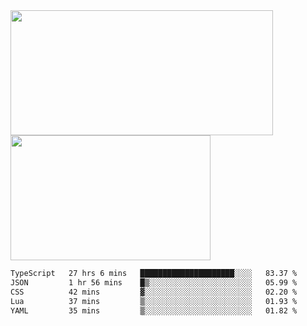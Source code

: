 <a href="https://github.com/anuraghazra/github-readme-stats">
  <img height=200 width=420 align="center" src="https://github-readme-stats.vercel.app/api?username=airRnot1106&hide_title=true&show_icons=true&rank_icon=github" />
</a>
<a href="https://github.com/anuraghazra/convoychat">
  <img height=200 width=320 align="center" src="https://github-readme-stats.vercel.app/api/top-langs/?username=airRnot1106&hide_title=true&layout=compact&hide=html,css" />
</a>

<!--START_SECTION:waka-->

```txt
TypeScript   27 hrs 6 mins   █████████████████████░░░░   83.37 %
JSON         1 hr 56 mins    █▒░░░░░░░░░░░░░░░░░░░░░░░   05.99 %
CSS          42 mins         ▓░░░░░░░░░░░░░░░░░░░░░░░░   02.20 %
Lua          37 mins         ▒░░░░░░░░░░░░░░░░░░░░░░░░   01.93 %
YAML         35 mins         ▒░░░░░░░░░░░░░░░░░░░░░░░░   01.82 %
```

<!--END_SECTION:waka-->
